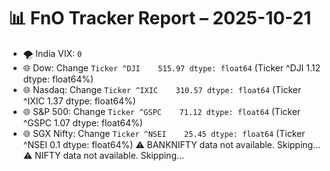 # 📊 FnO Tracker Report – 2025-10-21
- 🌪️ India VIX: `0`
- 🌐 Dow: Change `Ticker
^DJI    515.97
dtype: float64` (Ticker
^DJI    1.12
dtype: float64%)
- 🌐 Nasdaq: Change `Ticker
^IXIC    310.57
dtype: float64` (Ticker
^IXIC    1.37
dtype: float64%)
- 🌐 S&P 500: Change `Ticker
^GSPC    71.12
dtype: float64` (Ticker
^GSPC    1.07
dtype: float64%)
- 🌐 SGX Nifty: Change `Ticker
^NSEI    25.45
dtype: float64` (Ticker
^NSEI    0.1
dtype: float64%)
⚠️ BANKNIFTY data not available. Skipping...
⚠️ NIFTY data not available. Skipping...